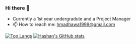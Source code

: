 ### Hi there 👋

<!--
**hmadhawa/hmadhawa** is a ✨ _special_ ✨ repository because its `README.md` (this file) appears on your GitHub profile.

Here are some ideas to get you started:

- 🔭 I’m currently working on ...
- 🌱 I’m currently learning ...
- 👯 I’m looking to collaborate on ...
- 🤔 I’m looking for help with ...
- 💬 Ask me about ...
- 📫 How to reach me: ...
- 😄 Pronouns: ...
- ⚡ Fun fact: ...
-->
- Currently a 1st year undergradute and a Project Manager
- 📫 How to reach me: hmadhawa1999@gmail.com

[![Top Langs](https://github-readme-stats.vercel.app/api/top-langs/?username=hmadhawa&hide=css,php,html&layout=compact&theme=tokyonight)](https://github.com/anuraghazra/github-readme-stats)
[![Hashan's GitHub stats](https://github-readme-stats.vercel.app/api?username=hmadhawa&count_private=true&show_icons=true&theme=tokyonight)](https://github.com/anuraghazra/github-readme-stats)
